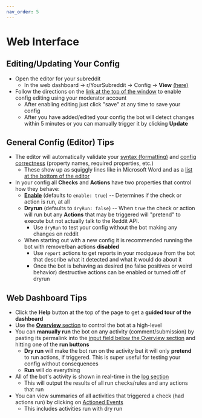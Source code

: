 ```yaml
---
nav_order: 5
---
```


# Web Interface

## Editing/Updating Your Config

* Open the editor for your subreddit
    * In the web dashboard \-> r/YourSubreddit \-> Config -> **View** [(here)](images/config/config.jpg)
* Follow the directions on the [link at the top of the window](images/config/save.png) to enable config editing using your moderator account
    * After enabling editing just click "save" at any time to save your config
    * After you have added/edited your config the bot will detect changes within 5 minutes or you can manually trigger it by clicking **Update**

## General Config (Editor) Tips

* The editor will automatically validate your [syntax (formatting)](images/config/syntax.png) and [config correctness](images/config/correctness.png) (property names, required properties, etc.)
    * These show up as squiggly lines like in Microsoft Word and as a [list at the bottom of the editor](images/config/errors.png)
* In your config all **Checks** and **Actions** have two properties that control how they behave:
    * [**Enable**](images/config/enable.png) (defaults to `enable: true`) -- Determines if the check or action is run, at all
    * **Dryrun** (defaults to `dryRun: false`) -- When `true` the check or action will run but any **Actions** that may be triggered will "pretend" to execute but not actually talk to the Reddit API.
      * Use `dryRun` to test your config without the bot making any changes on reddit
    * When starting out with a new config it is recommended running the bot with remove/ban actions **disabled**
        * Use `report` actions to get reports in your modqueue from the bot that describe what it detected and what it would do about it
        * Once the bot is behaving as desired (no false positives or weird behavior) destructive actions can be enabled or turned off of dryrun

## Web Dashboard Tips

* Click the **Help** button at the top of the page to get a **guided tour of the dashboard**
* Use the [**Overview** section](images/botOperations.png) to control the bot at a high-level
* You can **manually run** the bot on any activity (comment/submission) by pasting its permalink into the [input field below the Overview section](images/runInput.png) and hitting one of the **run buttons**
    * **Dry run** will make the bot run on the activity but it will only **pretend** to run actions, if triggered. This is super useful for testing your config without consequences
    * **Run** will do everything
* All of the bot's activity is shown in real-time in the [log section](images/logs.png)
    * This will output the results of all run checks/rules and any actions that run
* You can view summaries of all activities that triggered a check (had actions run) by clicking on [Actioned Events](images/actionsEvents.png)
    * This includes activities run with dry run
